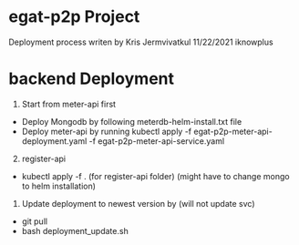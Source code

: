 # egat-p2p Project
Deployment process writen by Kris Jermvivatkul 
11/22/2021
iknowplus

# backend Deployment 

1. Start from meter-api first
- Deploy Mongodb by following meterdb-helm-install.txt file
- Deploy meter-api by running kubectl apply -f egat-p2p-meter-api-deployment.yaml -f egat-p2p-meter-api-service.yaml
2. register-api
- kubectl apply -f . (for register-api folder) (might have to change mongo to helm installation)

1. Update deployment to newest version by (will not update svc)
- git pull 
- bash deployment_update.sh

